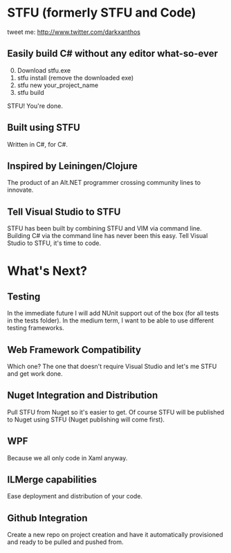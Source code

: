 # STFU (formerly STFU and Code)
tweet me: http://www.twitter.com/darkxanthos

## Easily build C# without any editor what-so-ever
0. Download stfu.exe
1. stfu install (remove the downloaded exe)
2. stfu new your_project_name
3. stfu build

STFU! You're done.

## Built using STFU
Written in C#, for C#. 

## Inspired by Leiningen/Clojure
The product of an Alt.NET programmer crossing community lines to innovate.

## Tell Visual Studio to STFU
STFU has been built by combining STFU and VIM via command line. Building C# via the command line has never been this easy. Tell Visual Studio to STFU, it's time to code.

# What's Next?

## Testing
In the immediate future I will add NUnit support out of the box (for all tests in the tests folder). In the medium term, I want to be able to use different testing frameworks.

## Web Framework Compatibility
Which one? The one that doesn't require Visual Studio and let's me STFU and get work done.

## Nuget Integration and Distribution
Pull STFU from Nuget so it's easier to get. Of course STFU will be published to Nuget using STFU (Nuget publishing will come first).

## WPF
Because we all only code in Xaml anyway.

## ILMerge capabilities
Ease deployment and distribution of your code.

## Github Integration
Create a new repo on project creation and have it automatically provisioned and ready to be pulled and pushed from.